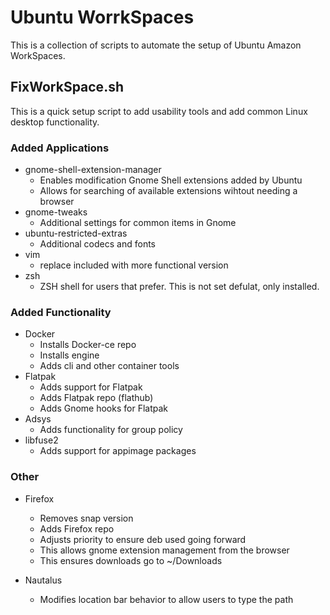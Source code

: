 # Ubuntu WorrkSpaces

This is a collection of scripts to automate the setup of Ubuntu Amazon WorkSpaces.

## FixWorkSpace.sh
This is a quick setup script to add usability tools and add common Linux desktop functionality.

### Added Applications
- gnome-shell-extension-manager 
    - Enables modification Gnome Shell extensions added by Ubuntu
    - Allows for searching of available extensions wihtout needing a browser
- gnome-tweaks
    - Additional settings for common items in Gnome
- ubuntu-restricted-extras
    - Additional codecs and fonts
- vim
    - replace included with more functional version
- zsh
    - ZSH shell for users that prefer. This is not set defulat, only installed.

### Added Functionality
- Docker
    - Installs Docker-ce repo
    - Installs engine 
    - Adds cli and other container tools
- Flatpak
    - Adds support for Flatpak
    - Adds Flatpak repo (flathub)
    - Adds Gnome hooks for Flatpak
- Adsys
    - Adds functionality for group policy
- libfuse2
    - Adds support for appimage packages

### Other
- Firefox
    - Removes snap version
    - Adds Firefox repo
    - Adjusts priority to ensure deb used going forward
    - This allows gnome extension management from the browser
    - This ensures downloads go to ~/Downloads

- Nautalus
    - Modifies location bar behavior to allow users to type the path
